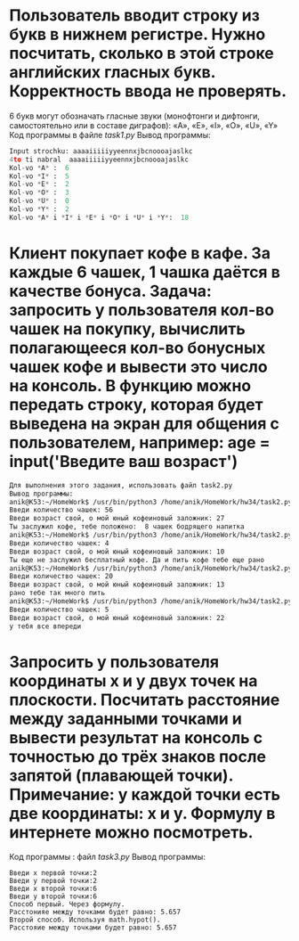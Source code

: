 # Пользователь вводит строку из букв в нижнем регистре. Нужно посчитать, сколько в этой строке английских гласных букв. Корректность ввода не проверять.
6 букв могут обозначать гласные звуки (монофтонги и дифтонги, самостоятельно или в составе диграфов): «A», «E», «I», «O», «U», «Y»
Код программы в файле _task1.py_
Вывод программы: 
```py
Input strochku: aaaaiiiiiyyeennxjbcnoooajaslkc
4to ti nabral  aaaaiiiiiyyeennxjbcnoooajaslkc
Kol-vo *A* :  6
Kol-vo *I* :  5
Kol-vo *E* :  2
Kol-vo *O* :  3
Kol-vo *U* :  0
Kol-vo *Y* :  2
Kol-vo *A* i *I* i *E* i *O* i *U* i *Y*:  18
```



# Клиент покупает кофе в кафе. За каждые 6 чашек, 1 чашка даётся в качестве бонуса. Задача: запросить у пользователя кол-во чашек на покупку, вычислить полагающееся кол-во бонусных чашек кофе и вывести это число на консоль. В функцию можно передать строку, которая будет выведена на экран для общения с пользователем, например: age = input('Введите ваш возраст') 
```bash
Для выполнения этого задания, использовать файл task2.py
Вывод программы:
anik@K53:~/HomeWork$ /usr/bin/python3 /home/anik/HomeWork/hw34/task2.py
Введи количество чашек: 56
Введи возраст свой, о мой юный кофеиновый заложник: 27
Ты заслужил кофе, тебе положено:  8 чашек бодрящего напитка
anik@K53:~/HomeWork$ /usr/bin/python3 /home/anik/HomeWork/hw34/task2.py
Введи количество чашек: 4
Введи возраст свой, о мой юный кофеиновый заложник: 10
Ты еще не заслужил бесплатный кофе. Да и пить кофе тебе еще рано
anik@K53:~/HomeWork$ /usr/bin/python3 /home/anik/HomeWork/hw34/task2.py
Введи количество чашек: 20
Введи возраст свой, о мой юный кофеиновый заложник: 13
рано тебе так много пить
anik@K53:~/HomeWork$ /usr/bin/python3 /home/anik/HomeWork/hw34/task2.py
Введи количество чашек: 5
Введи возраст свой, о мой юный кофеиновый заложник: 22
у тебя все впереди
```


# Запросить у пользователя координаты x и y двух точек на плоскости. Посчитать расстояние между заданными точками и вывести результат на консоль с точностью до трёх знаков после запятой (плавающей точки). Примечание: у каждой точки есть две координаты: x и y. Формулу в интернете можно посмотреть.
Код программы : файл _task3.py_
Вывод программы:
```
Введи x первой точки:2
Введи y первой точки:2
Введи x второй точки:6
Введи y второй точки:6
Способ первый. Через формулу.
Расстонияе между точками будет равно: 5.657
Второй способ. Используя math.hypot().
Расстояие между точками будет равно: 5.657
```
